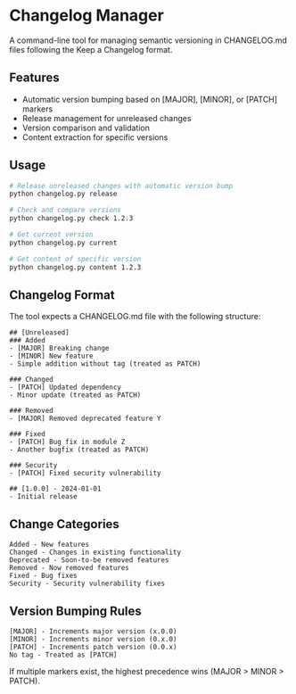 # Changelog Manager

A command-line tool for managing semantic versioning in CHANGELOG.md files following the Keep a Changelog format.

## Features

- Automatic version bumping based on [MAJOR], [MINOR], or [PATCH] markers
- Release management for unreleased changes
- Version comparison and validation
- Content extraction for specific versions

## Usage

```bash
# Release unreleased changes with automatic version bump
python changelog.py release

# Check and compare versions
python changelog.py check 1.2.3

# Get current version
python changelog.py current

# Get content of specific version
python changelog.py content 1.2.3

```

## Changelog Format

The tool expects a CHANGELOG.md file with the following structure:

```
## [Unreleased]
### Added
- [MAJOR] Breaking change
- [MINOR] New feature
- Simple addition without tag (treated as PATCH)

### Changed
- [PATCH] Updated dependency
- Minor update (treated as PATCH)

### Removed
- [MAJOR] Removed deprecated feature Y

### Fixed
- [PATCH] Bug fix in module Z
- Another bugfix (treated as PATCH)

### Security
- [PATCH] Fixed security vulnerability

## [1.0.0] - 2024-01-01
- Initial release
```

## Change Categories

    Added - New features
    Changed - Changes in existing functionality
    Deprecated - Soon-to-be removed features
    Removed - Now removed features
    Fixed - Bug fixes
    Security - Security vulnerability fixes


## Version Bumping Rules

    [MAJOR] - Increments major version (x.0.0)
    [MINOR] - Increments minor version (0.x.0)
    [PATCH] - Increments patch version (0.0.x)
    No tag - Treated as [PATCH]


If multiple markers exist, the highest precedence wins (MAJOR > MINOR > PATCH).
